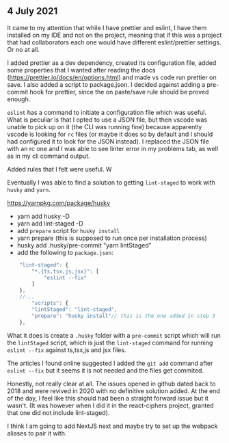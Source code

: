 ## 4 July 2021

It came to my attention that while I have prettier and eslint, I have them installed on my IDE and not on the project, meaning that if this was a project that had collaborators each one would have different eslint/prettier settings. Or no at all.

I added prettier as a dev dependency, created its configuration file, added some properties that I wanted after reading the docs (https://prettier.io/docs/en/options.html) and made vs code run prettier on save. I also added a script to package.json. I decided against adding a pre-commit hook for prettier, since the on paste/save rule should be proved enough.

`eslint` has a command to initiate a configuration file which was useful. What is peculiar is that I opted to use a JSON file, but then vscode was unable to pick up on it (the CLI was running fine) because apparently vscode is looking for `rc` files (or maybe it does so by default and I should had configured it to look for the JSON instead). I replaced the JSON file with an rc one and I was able to see linter error in my problems tab, as well as in my cli command output.

Added rules that I felt were useful. W

Eventually I was able to find a solution to getting `lint-staged` to work with `husky` and `yarn`.

https://yarnpkg.com/package/husky

-   yarn add husky -D
-   yarn add lint-staged -D
-   add `prepare` script for `husky install`
-   yarn prepare (this is supposed to run once per installation process)
-   husky add .husky/pre-commit "yarn lintStaged"
-   add the following to `package.json`:

```js
    "lint-staged": {
        "*.{ts,tsx,js,jsx}": [
            "eslint --fix"
        ]
    },
    //...
        "scripts": {
        "lintStaged": "lint-staged",
        "prepare": "husky install"// this is the one added in step 3
    },
```

What it does is create a `.husky` folder with a `pre-commit` script which will run the `lintStaged` script, which is just the `lint-staged` command for running `eslint --fix` against ts,tsx,js and jsx files.

The articles I found online suggested I added the `git add` command after `eslint --fix` but it seems it is not needed and the files get commited.

Honestly, not really clear at all. The issues opened in github dated back to 2018 and were revived in 2020 with no definitive solution added. At the end of the day, I feel like this should had been a straight forward issue but it wasn't. (It was however when I did it in the react-ciphers project, granted that one did not include lint-staged).

I think I am going to add NextJS next and maybe try to set up the webpack aliases to pair it with.
